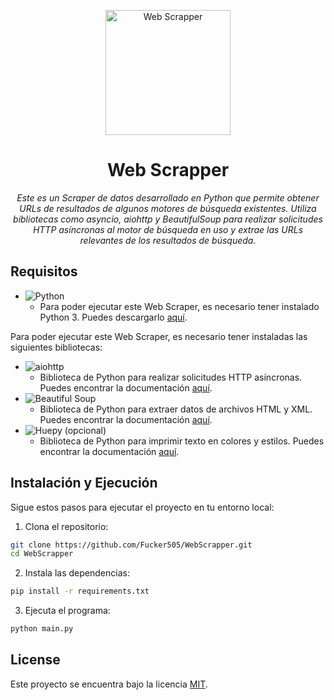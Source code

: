 <p align="center">
  <img src="https://www.pngmart.com/files/10/Spider-Man-Logo-Background-PNG.png" alt="Web Scrapper" width="200" height="200">
</p>

<h1 align="center">Web Scrapper</h1>

<p align="center">
  <i>Este es un Scraper de datos desarrollado en Python que permite obtener URLs de resultados de algunos motores de búsqueda existentes. Utiliza bibliotecas como asyncio, aiohttp y BeautifulSoup para realizar solicitudes HTTP asíncronas al motor de búsqueda en uso y extrae las URLs relevantes de los resultados de búsqueda.</i>
</p>

## Requisitos
- ![Python](https://img.shields.io/badge/Python-3-blue?logo=python&logoColor=white)
  - Para poder ejecutar este Web Scraper, es necesario tener instalado Python 3. Puedes descargarlo [aquí](https://www.python.org/downloads/).

Para poder ejecutar este Web Scraper, es necesario tener instaladas las siguientes bibliotecas:
- ![aiohttp](https://img.shields.io/badge/aiohttp-Library-blue?logo=python&logoColor=white)
  - Biblioteca de Python para realizar solicitudes HTTP asíncronas. Puedes encontrar la documentación [aquí](https://docs.aiohttp.org/).
- ![Beautiful Soup](https://img.shields.io/badge/Beautiful%20Soup-4-blue?logo=python&logoColor=white)
  - Biblioteca de Python para extraer datos de archivos HTML y XML. Puedes encontrar la documentación [aquí](https://www.crummy.com/software/BeautifulSoup/bs4/doc/).
- ![Huepy](https://img.shields.io/badge/Huepy-Library-blue?logo=python&logoColor=white) (opcional)
  - Biblioteca de Python para imprimir texto en colores y estilos. Puedes encontrar la documentación [aquí](https://github.com/s0md3v/huepy).

## Instalación y Ejecución

Sigue estos pasos para ejecutar el proyecto en tu entorno local:

1. Clona el repositorio:
```bash
git clone https://github.com/Fucker505/WebScrapper.git
cd WebScrapper
```

2. Instala las dependencias:
```bash
pip install -r requirements.txt
```

3. Ejecuta el programa:
```bash
python main.py
```

## License

Este proyecto se encuentra bajo la licencia [MIT](https://choosealicense.com/licenses/mit/).
